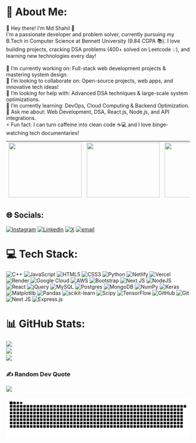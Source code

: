 # 💫 About Me:
👋 Hey there! I'm Md Shahil 🚀<br>I'm a passionate developer and problem solver, currently pursuing my B.Tech in Computer Science at Bennett University (9.84 CGPA 📚). I love building projects, cracking DSA problems (400+ solved on Leetcode 💡), and learning new technologies every day!<br><br>🔭 I’m currently working on: Full-stack web development projects & mastering system design.<br>👯 I’m looking to collaborate on: Open-source projects, web apps, and innovative tech ideas!<br>🤝 I’m looking for help with: Advanced DSA techniques & large-scale system optimizations.<br>🌱 I’m currently learning: DevOps, Cloud Computing & Backend Optimization.<br>💬 Ask me about: Web Development, DSA, React.js, Node.js, and API integrations.<br>⚡ Fun fact: I can turn caffeine into clean code ☕💻 and I love binge-watching tech documentaries!

| <img src="https://media4.giphy.com/media/cDdBdU3rJhfutZ2qbR/giphy.gif" width="200" height="150"/> | <img src="https://media2.giphy.com/media/qwi7fF1bfJQMPlTZ43/giphy.gif" width="200" height="150"/> | <img src="https://media4.giphy.com/media/mGasM06BJXWs7KLubN/giphy.gif" width="200" height="150"/> |
|---|---|---|





## 🌐 Socials:
[![Instagram](https://img.shields.io/badge/Instagram-%23E4405F.svg?logo=Instagram&logoColor=white)](https://instagram.com/md.shahil_16) [![LinkedIn](https://img.shields.io/badge/LinkedIn-%230077B5.svg?logo=linkedin&logoColor=white)](https://linkedin.com/in/md-shahil-731477199) [![X](https://img.shields.io/badge/X-black.svg?logo=X&logoColor=white)](https://x.com/SahilTwitTz) [![email](https://img.shields.io/badge/Email-D14836?logo=gmail&logoColor=white)](mailto:sahil321nis@gmail.com) 

# 💻 Tech Stack:
![C++](https://img.shields.io/badge/c++-%2300599C.svg?style=for-the-badge&logo=c%2B%2B&logoColor=white) ![JavaScript](https://img.shields.io/badge/javascript-%23323330.svg?style=for-the-badge&logo=javascript&logoColor=%23F7DF1E) ![HTML5](https://img.shields.io/badge/html5-%23E34F26.svg?style=for-the-badge&logo=html5&logoColor=white) ![CSS3](https://img.shields.io/badge/css3-%231572B6.svg?style=for-the-badge&logo=css3&logoColor=white) ![Python](https://img.shields.io/badge/python-3670A0?style=for-the-badge&logo=python&logoColor=ffdd54) ![Netlify](https://img.shields.io/badge/netlify-%23000000.svg?style=for-the-badge&logo=netlify&logoColor=#00C7B7) ![Vercel](https://img.shields.io/badge/vercel-%23000000.svg?style=for-the-badge&logo=vercel&logoColor=white) ![Render](https://img.shields.io/badge/Render-%46E3B7.svg?style=for-the-badge&logo=render&logoColor=white) ![Google Cloud](https://img.shields.io/badge/GoogleCloud-%234285F4.svg?style=for-the-badge&logo=google-cloud&logoColor=white) ![AWS](https://img.shields.io/badge/AWS-%23FF9900.svg?style=for-the-badge&logo=amazon-aws&logoColor=white) ![Bootstrap](https://img.shields.io/badge/bootstrap-%238511FA.svg?style=for-the-badge&logo=bootstrap&logoColor=white) ![Next JS](https://img.shields.io/badge/Next-black?style=for-the-badge&logo=next.js&logoColor=white) ![NodeJS](https://img.shields.io/badge/node.js-6DA55F?style=for-the-badge&logo=node.js&logoColor=white) ![React](https://img.shields.io/badge/react-%2320232a.svg?style=for-the-badge&logo=react&logoColor=%2361DAFB) ![jQuery](https://img.shields.io/badge/jquery-%230769AD.svg?style=for-the-badge&logo=jquery&logoColor=white) ![MySQL](https://img.shields.io/badge/mysql-4479A1.svg?style=for-the-badge&logo=mysql&logoColor=white) ![Postgres](https://img.shields.io/badge/postgres-%23316192.svg?style=for-the-badge&logo=postgresql&logoColor=white) ![MongoDB](https://img.shields.io/badge/MongoDB-%234ea94b.svg?style=for-the-badge&logo=mongodb&logoColor=white) ![NumPy](https://img.shields.io/badge/numpy-%23013243.svg?style=for-the-badge&logo=numpy&logoColor=white) ![Keras](https://img.shields.io/badge/Keras-%23D00000.svg?style=for-the-badge&logo=Keras&logoColor=white) ![Matplotlib](https://img.shields.io/badge/Matplotlib-%23ffffff.svg?style=for-the-badge&logo=Matplotlib&logoColor=black) ![Pandas](https://img.shields.io/badge/pandas-%23150458.svg?style=for-the-badge&logo=pandas&logoColor=white) ![scikit-learn](https://img.shields.io/badge/scikit--learn-%23F7931E.svg?style=for-the-badge&logo=scikit-learn&logoColor=white) ![Scipy](https://img.shields.io/badge/SciPy-%230C55A5.svg?style=for-the-badge&logo=scipy&logoColor=%white) ![TensorFlow](https://img.shields.io/badge/TensorFlow-%23FF6F00.svg?style=for-the-badge&logo=TensorFlow&logoColor=white) ![GitHub](https://img.shields.io/badge/github-%23121011.svg?style=for-the-badge&logo=github&logoColor=white) ![Git](https://img.shields.io/badge/git-%23F05033.svg?style=for-the-badge&logo=git&logoColor=white) ![Next JS](https://img.shields.io/badge/Next-black?style=for-the-badge&logo=next.js&logoColor=white) ![Express.js](https://img.shields.io/badge/express.js-%23404d59.svg?style=for-the-badge&logo=express&logoColor=%2361DAFB)
# 📊 GitHub Stats:
![](https://github-readme-stats.vercel.app/api?username=SahilTwitZ&theme=tokyonight&hide_border=true&include_all_commits=true&count_private=true)<br/>
![](https://github-readme-streak-stats.herokuapp.com/?user=SahilTwitZ&theme=tokyonight&hide_border=true)<br/>
![](https://github-readme-stats.vercel.app/api/top-langs/?username=SahilTwitZ&theme=tokyonight&hide_border=true&include_all_commits=true&count_private=true&layout=compact)

### ✍️ Random Dev Quote
![](https://quotes-github-readme.vercel.app/api?type=horizontal&theme=radical)

<picture>
  <source media="(prefers-color-scheme: dark)" srcset="https://raw.githubusercontent.com/SahilTwitZ/SahilTwitZ/output/github-snake-dark.svg" />
  <source media="(prefers-color-scheme: light)" srcset="https://raw.githubusercontent.com/SahilTwitZ/SahilTwitZ/output/github-snake.svg" />
  <img alt="github-snake" src="https://raw.githubusercontent.com/SahilTwitZ/SahilTwitZ/output/github-snake.svg" />
</picture>

<!-- Proudly created with GPRM ( https://gprm.itsvg.in ) -->
